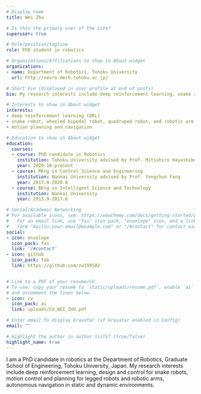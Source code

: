 ```yaml
---
# Display name
title: Wei Zhu

# Is this the primary user of the site?
superuser: true

# Role/position/tagline
role: PhD student in robotics

# Organizations/Affiliations to show in About widget
organizations:
- name: Department of Robotics, Tohoku University
  url: http://neuro.mech.tohoku.ac.jp/

# Short bio (displayed in user profile at end of posts)
bio: My research interests include deep reinforcement learning, snake robot, wheeled bipedal robot, robotic arm, quadruped robot, and autonomous navigation.

# Interests to show in About widget
interests:
- deep reinforcement learning (DRL)
- snake robot, wheeled bipedal robot, quadruped robot, and robotic arm
- motion planning and navigation

# Education to show in About widget
education:
  courses:
  - course: PhD candidate in Robotics
    institution: Tohoku University advised by Prof. Mitsuhiro Hayashibe
    year: 2020.10-present
  - course: MEng in Control Science and Engineering
    institution: Nankai University advised by Prof. Yongchun Fang
    year: 2017.9-2020.6
  - course: BEng in Intelligent Science and Technology
    institution: Nankai University
    year: 2013.9-2017.6

# Social/Academic Networking
# For available icons, see: https://wowchemy.com/docs/getting-started/page-builder/#icons
#   For an email link, use "fas" icon pack, "envelope" icon, and a link in the
#   form "mailto:your-email@example.com" or "/#contact" for contact widget.
social:
- icon: envelope
  icon_pack: fas
  link: '/#contact'
- icon: github
  icon_pack: fab
  link: https://github.com/zw199502


# Link to a PDF of your resume/CV.
# To use: copy your resume to `static/uploads/resume.pdf`, enable `ai` icons in `params.toml`, 
# and uncomment the lines below.
- icon: cv
  icon_pack: ai
  link: uploads/CV_WEI_ZHU.pdf

# Enter email to display Gravatar (if Gravatar enabled in Config)
email: ""

# Highlight the author in author lists? (true/false)
highlight_name: true
---
```

I am a PhD candidate in robotics at the Department of Robotics, Graduate School of Engineering, Tohoku University, Japan. My research interests include deep reinforcement learning, design and control for snake robots, motion control and planning for legged robots and robotic arms, autonomous navigation in static and dynamic environments.


